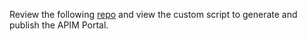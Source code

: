 Review the following [repo](https://github.com/haithamshahin333/api-management-developer-portal/tree/2fc95b5b4ee285364cb514268316e46511417136) and view the custom script to generate and publish the APIM Portal.